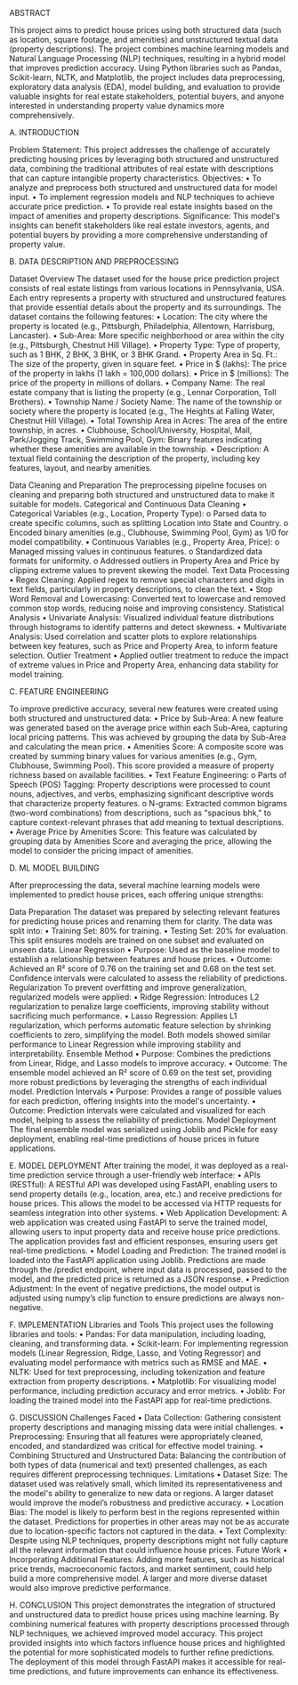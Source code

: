  ABSTRACT

This project aims to predict house prices using both structured data (such as location, square footage, and amenities) and unstructured textual data (property descriptions). The project combines machine learning models and Natural Language Processing (NLP) techniques, resulting in a hybrid model that improves prediction accuracy. Using Python libraries such as Pandas, Scikit-learn, NLTK, and Matplotlib, the project includes data preprocessing, exploratory data analysis (EDA), model building, and evaluation to provide valuable insights for real estate stakeholders, potential buyers, and anyone interested in understanding property value dynamics more comprehensively.


A. INTRODUCTION

Problem Statement: This project addresses the challenge of accurately predicting housing prices by leveraging both structured and unstructured data, combining the traditional attributes of real estate with descriptions that can capture intangible property characteristics.
Objectives:
•	To analyze and preprocess both structured and unstructured data for model input.
•	To implement regression models and NLP techniques to achieve accurate price prediction.
•	To provide real estate insights based on the impact of amenities and property descriptions.
Significance: This model's insights can benefit stakeholders like real estate investors, agents, and potential buyers by providing a more comprehensive understanding of property value.

B. DATA DESCRIPTION AND PREPROCESSING

Dataset Overview
The dataset used for the house price prediction project consists of real estate listings from various locations in Pennsylvania, USA. Each entry represents a property with structured and unstructured features that provide essential details about the property and its surroundings. The dataset contains the following features:
•	Location: The city where the property is located (e.g., Pittsburgh, Philadelphia, Allentown, Harrisburg, Lancaster).
•	Sub-Area: More specific neighborhood or area within the city (e.g., Pittsburgh, Chestnut Hill Village).
•	Property Type: Type of property, such as 1 BHK, 2 BHK, 3 BHK, or 3 BHK Grand.
•	Property Area in Sq. Ft.: The size of the property, given in square feet.
•	Price in $ (lakhs): The price of the property in lakhs (1 lakh = 100,000 dollars).
•	Price in $ (millions): The price of the property in millions of dollars.
•	Company Name: The real estate company that is listing the property (e.g., Lennar Corporation, Toll Brothers).
•	Township Name / Society Name: The name of the township or society where the property is located (e.g., The Heights at Falling Water, Chestnut Hill Village).
•	Total Township Area in Acres: The area of the entire township, in acres.
•	Clubhouse, School/University, Hospital, Mall, Park/Jogging Track, Swimming Pool, Gym: Binary features indicating whether these amenities are available in the township.
•	Description: A textual field containing the description of the property, including key features, layout, and nearby amenities.

Data Cleaning and Preparation
The preprocessing pipeline focuses on cleaning and preparing both structured and unstructured data to make it suitable for models.
        Categorical and Continuous Data Cleaning
•	Categorical Variables (e.g., Location, Property Type):
o	Parsed data to create specific columns, such as splitting Location into State and Country.
o	Encoded binary amenities (e.g., Clubhouse, Swimming Pool, Gym) as 1/0 for model compatibility.
•	Continuous Variables (e.g., Property Area, Price):
o	Managed missing values in continuous features.
o	Standardized data formats for uniformity.
o	Addressed outliers in Property Area and Price by clipping extreme values to prevent skewing the model.
           Text Data Processing
•	Regex Cleaning: Applied regex to remove special characters and digits in text fields, particularly in property descriptions, to clean the text.
•	Stop Word Removal and Lowercasing: Converted text to lowercase and removed common stop words, reducing noise and improving consistency.
    Statistical Analysis
•	Univariate Analysis: Visualized individual feature distributions through histograms to identify patterns and detect skewness.
•	Multivariate Analysis: Used correlation and scatter plots to explore relationships between key features, such as Price and Property Area, to inform feature selection.
Outlier Treatment
•	Applied outlier treatment to reduce the impact of extreme values in Price and Property Area, enhancing data stability for model training.



C. FEATURE ENGINEERING

To improve predictive accuracy, several new features were created using both structured and unstructured data:
•	Price by Sub-Area: A new feature was generated based on the average price within each Sub-Area, capturing local pricing patterns. This was achieved by grouping the data by Sub-Area and calculating the mean price.
•	Amenities Score: A composite score was created by summing binary values for various amenities (e.g., Gym, Clubhouse, Swimming Pool). This score provided a measure of property richness based on available facilities.
•	Text Feature Engineering:
o	Parts of Speech (POS) Tagging: Property descriptions were processed to count nouns, adjectives, and verbs, emphasizing significant descriptive words that characterize property features.
o	N-grams: Extracted common bigrams (two-word combinations) from descriptions, such as "spacious bhk," to capture context-relevant phrases that add meaning to textual descriptions.
•	Average Price by Amenities Score: This feature was calculated by grouping data by Amenities Score and averaging the price, allowing the model to consider the pricing impact of amenities.


D. ML MODEL BUILDING

After preprocessing the data, several machine learning models were implemented to predict house prices, each offering unique strengths:

Data Preparation
The dataset was prepared by selecting relevant features for predicting house prices and renaming them for clarity.
The data was split into:
•	Training Set: 80% for training.
•	Testing Set: 20% for evaluation.
This split ensures models are trained on one subset and evaluated on unseen data.
Linear Regression
•	Purpose: Used as the baseline model to establish a relationship between features and house prices.
•	Outcome: Achieved an R² score of 0.76 on the training set and 0.68 on the test set. Confidence intervals were calculated to assess the reliability of predictions.
Regularization
To prevent overfitting and improve generalization, regularized models were applied:
•	Ridge Regression: Introduces L2 regularization to penalize large coefficients, improving stability without sacrificing much performance.
•	Lasso Regression: Applies L1 regularization, which performs automatic feature selection by shrinking coefficients to zero, simplifying the model.
Both models showed similar performance to Linear Regression while improving stability and interpretability.
Ensemble Method
•	Purpose: Combines the predictions from Linear, Ridge, and Lasso models to improve accuracy.
•	Outcome: The ensemble model achieved an R² score of 0.69 on the test set, providing more robust predictions by leveraging the strengths of each individual model.
Prediction Intervals
•	Purpose: Provides a range of possible values for each prediction, offering insights into the model's uncertainty.
•	Outcome: Prediction intervals were calculated and visualized for each model, helping to assess the reliability of predictions.
Model Deployment
The final ensemble model was serialized using Joblib and Pickle for easy deployment, enabling real-time predictions of house prices in future applications.


E. MODEL DEPLOYMENT
After training the model, it was deployed as a real-time prediction service through a user-friendly web interface:
•	APIs (RESTful): A RESTful API was developed using FastAPI, enabling users to send property details (e.g., location, area, etc.) and receive predictions for house prices. This allows the model to be accessed via HTTP requests for seamless integration into other systems.
•	Web Application Development: A web application was created using FastAPI to serve the trained model, allowing users to input property data and receive house price predictions. The application provides fast and efficient responses, ensuring users get real-time predictions.
•	Model Loading and Prediction: The trained model is loaded into the FastAPI application using Joblib. Predictions are made through the /predict endpoint, where input data is processed, passed to the model, and the predicted price is returned as a JSON response.
•	Prediction Adjustment: In the event of negative predictions, the model output is adjusted using numpy’s clip function to ensure predictions are always non-negative.


F. IMPLEMENTATION
Libraries and Tools
This project uses the following libraries and tools:
•	Pandas: For data manipulation, including loading, cleaning, and transforming data.
•	Scikit-learn: For implementing regression models (Linear Regression, Ridge, Lasso, and Voting Regressor) and evaluating model performance with metrics such as RMSE and MAE.
•	NLTK: Used for text preprocessing, including tokenization and feature extraction from property descriptions.
•	Matplotlib: For visualizing model performance, including prediction accuracy and error metrics.
•	Joblib: For loading the trained model into the FastAPI app for real-time predictions.

G. DISCUSSION
Challenges Faced
•	Data Collection: Gathering consistent property descriptions and managing missing data were initial challenges.
•	Preprocessing: Ensuring that all features were appropriately cleaned, encoded, and standardized was critical for effective model training.
•	Combining Structured and Unstructured Data: Balancing the contribution of both types of data (numerical and text) presented challenges, as each requires different preprocessing techniques.
Limitations
•	Dataset Size: The dataset used was relatively small, which limited its representativeness and the model's ability to generalize to new data or regions. A larger dataset would improve the model’s robustness and predictive accuracy.
•	Location Bias: The model is likely to perform best in the regions represented within the dataset. Predictions for properties in other areas may not be as accurate due to location-specific factors not captured in the data.
•	Text Complexity: Despite using NLP techniques, property descriptions might not fully capture all the relevant information that could influence house prices.
Future Work
•	Incorporating Additional Features: Adding more features, such as historical price trends, macroeconomic factors, and market sentiment, could help build a more comprehensive model. A larger and more diverse dataset would also improve predictive performance.

H. CONCLUSION
This project demonstrates the integration of structured and unstructured data to predict house prices using machine learning. By combining numerical features with property descriptions processed through NLP techniques, we achieved improved model accuracy. This project provided insights into which factors influence house prices and highlighted the potential for more sophisticated models to further refine predictions. The deployment of this model through FastAPI makes it accessible for real-time predictions, and future improvements can enhance its effectiveness.



